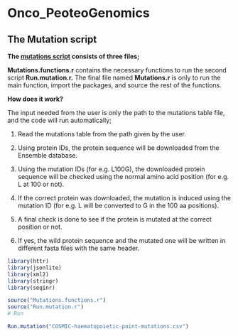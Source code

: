 # Onco_PeoteoGenomics

## The Mutation script

**The [mutations script](https://github.com/AliYoussef96/Onco_PeoteoGenomics/tree/main/mutations) consists of three files;**

**Mutations.functions.r** contains the necessary functions to run the second script **Run.mutation.r.** The final file named **Mutations.r** is only to run the main function, import the packages, and source the rest of the functions.

**How does it work?**

The input needed from the user is only the path to the mutations table file, and the code will run automatically;

1. Read the mutations table from the path given by the user.

2. Using protein IDs, the protein sequence will be downloaded from the Ensemble database.

3. Using the mutation IDs (for e.g. L100G), the downloaded protein sequence will be checked using the normal amino acid position (for e.g. L at 100 or not).

4. If the correct protein was downloaded, the mutation is induced using the mutation ID (for e.g. L will be converted to G in the 100 aa positions).

5. A final check is done to see if the protein is mutated at the correct position or not.

6. If yes, the wild protein sequence and the mutated one will be written in different fasta files with the same header.

```R
library(httr)
library(jsonlite)
library(xml2)
library(stringr)
library(seqinr)

source("Mutations.functions.r")
source("Run.mutation.r")
# Run 

Run.mutation("COSMIC-haematopoietic-point-mutations.csv")

```

